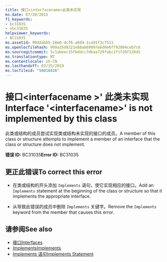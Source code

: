 ```yaml
---
title: 接口<interfacename>此类未实现
ms.date: 07/20/2015
f1_keywords:
- bc31035
- vbc31035
helpviewer_keywords:
- BC31035
ms.assetid: 99ddabb5-20e0-4cf6-a8d4-1ca91f3c7511
ms.openlocfilehash: 999a35d9321e88ab69097e6d0e6ff92004ceb7c6
ms.sourcegitcommit: 5c1abeec15fbddcc7dbaa729fabc1f1f29f12045
ms.translationtype: MT
ms.contentlocale: zh-CN
ms.lasthandoff: 03/15/2019
ms.locfileid: "58018416"
---
```

# <a name="interface-interfacename-is-not-implemented-by-this-class"></a><span data-ttu-id="deadb-102">接口\<interfacename >' 此类未实现</span><span class="sxs-lookup"><span data-stu-id="deadb-102">Interface '\<interfacename>' is not implemented by this class</span></span>
<span data-ttu-id="deadb-103">此类或结构的成员尝试实现类或结构未实现的接口的成员。</span><span class="sxs-lookup"><span data-stu-id="deadb-103">A member of this class or structure attempts to implement a member of an interface that the class or structure does not implement.</span></span>  
  
 <span data-ttu-id="deadb-104">**错误 ID:** BC31035</span><span class="sxs-lookup"><span data-stu-id="deadb-104">**Error ID:** BC31035</span></span>  
  
## <a name="to-correct-this-error"></a><span data-ttu-id="deadb-105">更正此错误</span><span class="sxs-lookup"><span data-stu-id="deadb-105">To correct this error</span></span>  
  
-   <span data-ttu-id="deadb-106">在类或结构的开头添加 `Implements` 语句，使它实现相应的接口。</span><span class="sxs-lookup"><span data-stu-id="deadb-106">Add an `Implements` statement at the beginning of the class or structure so that it implements the appropriate interface.</span></span>  
  
-   <span data-ttu-id="deadb-107">从导致此错误的成员中删除 `Implements` 关键字。</span><span class="sxs-lookup"><span data-stu-id="deadb-107">Remove the `Implements` keyword from the member that causes this error.</span></span>  
  
## <a name="see-also"></a><span data-ttu-id="deadb-108">请参阅</span><span class="sxs-lookup"><span data-stu-id="deadb-108">See also</span></span>

- [<span data-ttu-id="deadb-109">接口</span><span class="sxs-lookup"><span data-stu-id="deadb-109">Interfaces</span></span>](../../visual-basic/programming-guide/language-features/interfaces/index.md)
- [<span data-ttu-id="deadb-110">Implements</span><span class="sxs-lookup"><span data-stu-id="deadb-110">Implements</span></span>](../../visual-basic/language-reference/statements/implements-clause.md)
- [<span data-ttu-id="deadb-111">Implements 语句</span><span class="sxs-lookup"><span data-stu-id="deadb-111">Implements Statement</span></span>](../../visual-basic/language-reference/statements/implements-statement.md)
